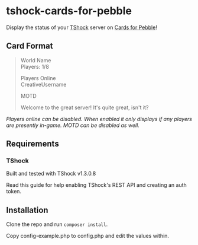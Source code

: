 # tshock-cards-for-pebble
Display the status of your [TShock](https://tshock.co/xf/index.php) server on [Cards for Pebble](https://keanulee.com/pebblecards)! 


## Card Format
>World Name<br/>
>Players: 1/8<br/>
>
>Players Online<br>
>CreativeUsername
>
>MOTD
>
>Welcome to the great server! It's quite great, isn't it?

*Players online can be disabled. When enabled it only displays if any players are presently in-game. MOTD can be disabled as well.* 

## Requirements
### TShock
Built and tested with TShock v1.3.0.8

Read this guide for help enabling TShock's REST API and creating an auth token.

## Installation
Clone the repo and run `composer install`.

Copy config-example.php to config.php and edit the values within.

